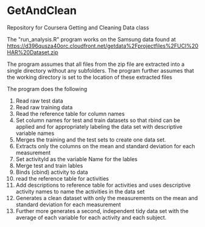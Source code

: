 GetAndClean
===========

Repository for Coursera Getting and Cleaning Data class

The "run_analysis.R" program works on the Samsung data found at https://d396qusza40orc.cloudfront.net/getdata%2Fprojectfiles%2FUCI%20HAR%20Dataset.zip 

The program assumes that all files from the zip file are extracted into a single directory without any subfolders.
The program further assumes that the working directory is set to the location of these extracted files

The program does the following
1. Read raw test data
2. Read raw training data
3. Read the reference table for column names
4. Set column names for test and train datasets so that rbind can be applied and for appropriately labeling the data set with descriptive variable names
5. Merges the training and the test sets to create one data set.
6. Extracts only the columns on the mean and standard deviation for each measurement
7. Set activityId as the variable Name for the lables
8. Merge test and train lables
9. Binds (cbind) activity to data
10. read the reference table for activities
11. Add descriptions to reference table for activities and uses descriptive activity names to name the activities in the data set
12. Generates a clean dataset with only the measurements on the mean and standard deviation for each measurement
13. Further more generates a second, independent tidy data set with the average of each variable for each activity and each subject. 
